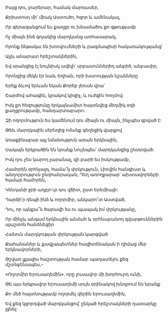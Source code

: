 Բայց դու, բարերար, համակ մարդասեր,

Քրիստոսդ մի՝ միակ Աստուծո, հզոր և ամենակալ,

Որ գերազանցում ես քաղցր ու խնամածու քո գթությամբ

Ոչ միայն ինձ գոյակից մարդկանց առհասարակ,

Որոնք ենթակա են խռովումների և բազմապիսի հակառակությանց՝

Այլև անարատ հրեշտակներին,

Եվ սրանցից էլ նույնիսկ ավելի՝ սրբասուններիդ անբիծ, անբասիր,

Որոնցից մեկն էր նաև Եղիան, որի խստության նշանները

Երեք ձևով երևան եկան Քորեբ լեռան վրա՝

Շարժով ահագին, կրակով կիզիչ, և ուժգին հողմով:

Իսկ քո հեզությունը երկայնամիտ հայտնվեց մեղմիկ օդի քաղցրությամբ, հանդարտաբարո.

Զի ողորմություն ես կամենում դու միայն ու միայն, ինչպես գրված է:

Թեև մարդկային սերնդից ոմանք գեղեցիկ վարքով

Առաքինաբար այլ նմանություն առան երկնային,

Սակայն երկրածին են նրանք նույնպես՝ մարդկանցից ընտրված:

Իսկ դու չես կարող չարանալ, զի բարի ես իսկությամբ,

Համորեն օրհնյալդ, համա՜կ փրկություն, Լիովին հանգիստ և անդորրություն ընդհանրական, Դեղ առողջարար՝ ախտավորների համար համորեն,

Կենդանի ջրի աղբյո՛ւր դու վճիտ, ըստ Երեմիայի:

Դարձի՛ր դեպի ինձ և ողորմիր, անկարո՜տ Աստված,

Դու, որ այնքա՜ն ծարավի ես ու պապակ իմ փրկությանը,

Որ մինչև անգամ երկնային անմահ և օրհնաբանող զվարթուններին պաշտոն հանձնեցիր

Հանուն մարդկության փրկության կարգված

Քահանաներ և քավչապետներ հավիտենական ի դիմաց մեր երկնավորների,

Թշվառ լքյալիս հաշտության համար պաղատելու քեզ մշտնջենապես,–

«Ողորմիր Երուսաղեմին». որը լուսավոր մի խորհուրդ ունի,

Թե այս երկրավոր Երուսաղեմի սույն օրինակով խնդրում են նրանք

Քո մեծ հայտնությամբ ողորմել վերին Երուսաղեմին,

Եվ քեզ կցորդված մարդկանցով՝ ընկած հրեշտակների դատարկը լցնել: